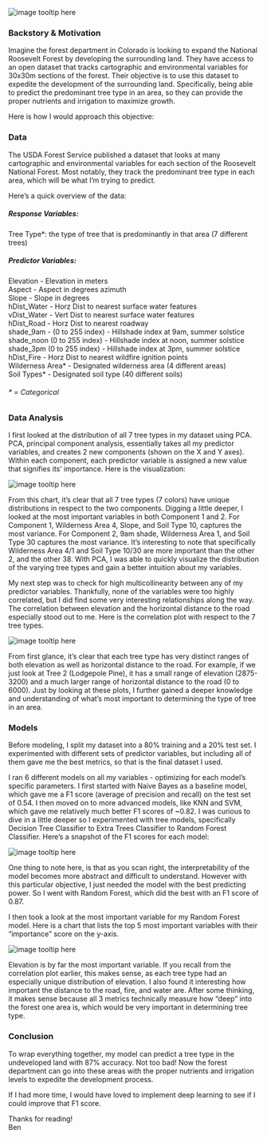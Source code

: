 ![image tooltip here](/images/title.png)  
  
### Backstory & Motivation  
Imagine the forest department in Colorado is looking to expand the National Roosevelt Forest by developing the surrounding land. They have access to an open dataset that tracks cartographic and environmental variables for 30x30m sections of the forest. Their objective is to use this dataset to expedite the development of the surrounding land. Specifically, being able to predict the predominant tree type in an area, so they can provide the proper nutrients and irrigation to maximize growth.  

Here is how I would approach this objective:  
    
### Data 
The USDA Forest Service published a dataset that looks at many cartographic and environmental variables for each section of the Roosevelt National Forest. Most notably, they track the predominant tree type in each area, which will be what I’m trying to predict.  
  
Here’s a quick overview of the data:  

##### Response Variables: 

Tree Type*: the type of tree that is predominantly in that area (7 different trees)

##### Predictor Variables: 

Elevation - Elevation in meters  
Aspect - Aspect in degrees azimuth  
Slope - Slope in degrees  
hDist_Water - Horz Dist to nearest surface water features  
vDist_Water - Vert Dist to nearest surface water features  
hDist_Road - Horz Dist to nearest roadway  
shade_9am -  (0 to 255 index) - Hillshade index at 9am, summer solstice  
shade_noon (0 to 255 index) - Hillshade index at noon, summer solstice  
shade_3pm (0 to 255 index) - Hillshade index at 3pm, summer solstice  
hDist_Fire - Horz Dist to nearest wildfire ignition points  
Wilderness Area* - Designated wilderness area (4 different areas)   
Soil Types* - Designated soil type (40 different soils)  
    
###### * = Categorical

  
### Data Analysis
I first looked at the distribution of all 7 tree types in my dataset using PCA. PCA, principal component analysis, essentially takes all my predictor variables, and creates 2 new components (shown on the X and Y axes). Within each component, each predictor variable is assigned a new value that signifies its’ importance. Here is the visualization:   
  
![image tooltip here](/images/trees.png)  
  
From this chart, it’s clear that all 7 tree types (7 colors) have unique distributions in respect to the two components. Digging a little deeper, I looked at the most important variables in both Component 1 and 2. For Component 1, Wilderness Area 4, Slope, and Soil Type 10, captures the most variance. For Component 2, 9am shade, Wilderness Area 1, and Soil Type 30 captures the most variance. It’s interesting to note that specifically Wilderness Area 4/1 and Soil Type 10/30 are more important than the other 2, and the other 38. With PCA, I was able to quickly visualize the distribution of the varying tree types and gain a better intuition about my variables.    
  
 
 
 
  
My next step was to check for high multicollinearity between any of my predictor variables. Thankfully, none of the variables were too highly correlated, but I did find some very interesting relationships along the way. The correlation between elevation and the horizontal distance to the road especially stood out to me. Here is the correlation plot with respect to the 7 tree types. 
  
![image tooltip here](/images/elevation.png)  
  
From first glance, it’s clear that each tree type has very distinct ranges of both elevation as well as horizontal distance to the road. For example, if we just look at Tree 2 (Lodgepole Pine), it has a small range of elevation (2875-3200) and a much larger range of horizontal distance to the road (0 to 6000). Just by looking at these plots, I further gained a deeper knowledge and understanding of what’s most important to determining the type of tree in an area.  
  
  
### Models
  
Before modeling, I split my dataset into a 80% training and a 20% test set. I experimented with different sets of predictor variables, but including all of them gave me the best metrics, so that is the final dataset I used.  
  
I ran 6 different models on all my variables - optimizing for each model’s specific parameters. I first started with Naive Bayes as a baseline model, which gave me a F1 score (average of precision and recall) on the test set of 0.54. I then moved on to more advanced models, like KNN and SVM, which gave me relatively much better F1 scores of ~0.82. I was curious to dive in a little deeper so I experimented with tree models, specifically Decision Tree Classifier to Extra Trees Classifier to Random Forest Classifier. Here’s a snapshot of the F1 scores for each model:  
  
![image tooltip here](/images/models.png)    
  
One thing to note here, is that as you scan right, the interpretability of the model becomes more abstract and difficult to understand. However with this particular objective, I just needed the model with the best predicting power. So I went with Random Forest, which did the best with an F1 score of 0.87.  
  
I then took a look at the most important variable for my Random Forest model. Here is a chart that lists the top 5 most important variables with their “importance” score on the y-axis.  
  
![image tooltip here](/images/features.png)  
  
Elevation is by far the most important variable. If you recall from the correlation plot earlier, this makes sense, as each tree type had an especially unique distribution of elevation. I also found it interesting how important the distance to the road, fire, and water are. After some thinking, it makes sense because all 3 metrics technically measure how “deep” into the forest one area is, which would be very important in determining tree type.  
  
### Conclusion  
  
To wrap everything together, my model can predict a tree type in the undeveloped land with 87% accuracy. Not too bad! Now the forest department can go into these areas with the proper nutrients and irrigation levels to expedite the development process.  
  
If I had more time, I would have loved to implement deep learning to see if I could improve that F1 score.   
  
Thanks for reading!  
Ben  
